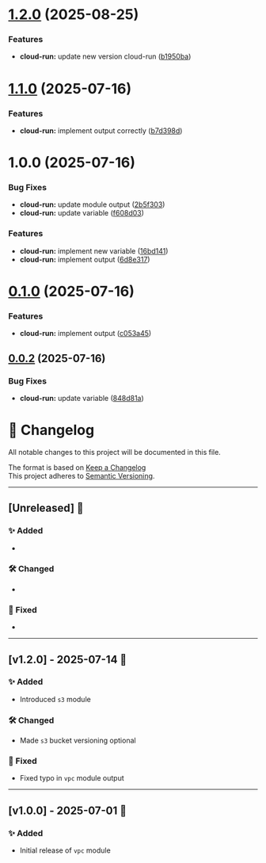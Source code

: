# [1.2.0](https://github.com/meivinc/tf_common_modules/compare/v1.1.0...v1.2.0) (2025-08-25)


### Features

* **cloud-run:** update new version cloud-run ([b1950ba](https://github.com/meivinc/tf_common_modules/commit/b1950bae20417e0765189f347618e5c25cc37e0c))

# [1.1.0](https://github.com/meivinc/tf_common_modules/compare/v1.0.0...v1.1.0) (2025-07-16)


### Features

* **cloud-run:** implement output correctly ([b7d398d](https://github.com/meivinc/tf_common_modules/commit/b7d398dd8d5313bdbad708207f554e748581991e))

# 1.0.0 (2025-07-16)


### Bug Fixes

* **cloud-run:** update module output ([2b5f303](https://github.com/meivinc/tf_common_modules/commit/2b5f303bff8ec84f29e59a5e0faca64bb8834c2c))
* **cloud-run:** update variable ([f608d03](https://github.com/meivinc/tf_common_modules/commit/f608d0392aa413bd6fb0cd60cf5c7c0eb29a1867))


### Features

* **cloud-run:** implement new variable ([16bd141](https://github.com/meivinc/tf_common_modules/commit/16bd141f04acccf7358f6419666a7952c5208011))
* **cloud-run:** implement output ([6d8e317](https://github.com/meivinc/tf_common_modules/commit/6d8e317c646f24d43ec3533bc352190e752a1c79))

# [0.1.0](https://github.com/meivinc/tf_common_modules/compare/v0.0.2...v0.1.0) (2025-07-16)


### Features

* **cloud-run:** implement output ([c053a45](https://github.com/meivinc/tf_common_modules/commit/c053a45394a324dc82ffd6a815795e8ed8d52de2))

## [0.0.2](https://github.com/meivinc/tf_common_modules/compare/v0.0.1...v0.0.2) (2025-07-16)


### Bug Fixes

* **cloud-run:** update variable ([848d81a](https://github.com/meivinc/tf_common_modules/commit/848d81a0d1c7ccedcd6f905e018476bc25271c11))

# 📝 Changelog

All notable changes to this project will be documented in this file.

The format is based on [Keep a Changelog](https://keepachangelog.com/)  
This project adheres to [Semantic Versioning](https://semver.org/).

---

## [Unreleased] 🚧

### ✨ Added
- 

### 🛠️ Changed
- 

### 🐛 Fixed
- 

---

## [v1.2.0] - 2025-07-14 🚀

### ✨ Added
- Introduced `s3` module

### 🛠️ Changed
- Made `s3` bucket versioning optional

### 🐛 Fixed
- Fixed typo in `vpc` module output

---

## [v1.0.0] - 2025-07-01 🎉

### ✨ Added
- Initial release of `vpc` module
